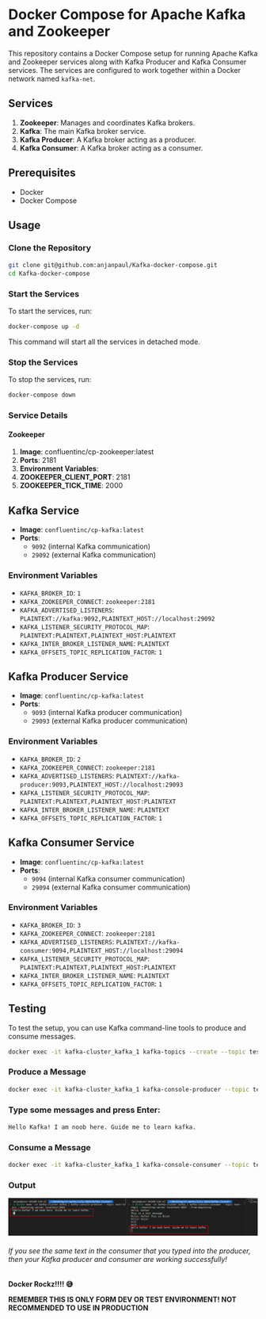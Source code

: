 # Docker Compose for Apache Kafka and Zookeeper

This repository contains a Docker Compose setup for running Apache Kafka and Zookeeper services along with Kafka Producer and Kafka Consumer services. The services are configured to work together within a Docker network named `kafka-net`.

## Services

1. **Zookeeper**: Manages and coordinates Kafka brokers.
2. **Kafka**: The main Kafka broker service.
3. **Kafka Producer**: A Kafka broker acting as a producer.
4. **Kafka Consumer**: A Kafka broker acting as a consumer.

## Prerequisites

- Docker
- Docker Compose

## Usage

### Clone the Repository

```sh
git clone git@github.com:anjanpaul/Kafka-docker-compose.git
cd Kafka-docker-compose
```

### Start the Services
To start the services, run:
```sh
docker-compose up -d
```
This command will start all the services in detached mode.

### Stop the Services
To stop the services, run:
```sh
docker-compose down
```

### Service Details
#### Zookeeper
1. **Image**: confluentinc/cp-zookeeper:latest
2. **Ports**: 2181
3. **Environment Variables**:
4. **ZOOKEEPER_CLIENT_PORT**: 2181
5. **ZOOKEEPER_TICK_TIME**: 2000


## Kafka Service

- **Image**: `confluentinc/cp-kafka:latest`
- **Ports**: 
  - `9092` (internal Kafka communication)
  - `29092` (external Kafka communication)

### Environment Variables

- `KAFKA_BROKER_ID`: `1`
- `KAFKA_ZOOKEEPER_CONNECT`: `zookeeper:2181`
- `KAFKA_ADVERTISED_LISTENERS`: `PLAINTEXT://kafka:9092,PLAINTEXT_HOST://localhost:29092`
- `KAFKA_LISTENER_SECURITY_PROTOCOL_MAP`: `PLAINTEXT:PLAINTEXT,PLAINTEXT_HOST:PLAINTEXT`
- `KAFKA_INTER_BROKER_LISTENER_NAME`: `PLAINTEXT`
- `KAFKA_OFFSETS_TOPIC_REPLICATION_FACTOR`: `1`

## Kafka Producer Service

- **Image**: `confluentinc/cp-kafka:latest`
- **Ports**:
  - `9093` (internal Kafka producer communication)
  - `29093` (external Kafka producer communication)

### Environment Variables

- `KAFKA_BROKER_ID`: `2`
- `KAFKA_ZOOKEEPER_CONNECT`: `zookeeper:2181`
- `KAFKA_ADVERTISED_LISTENERS`: `PLAINTEXT://kafka-producer:9093,PLAINTEXT_HOST://localhost:29093`
- `KAFKA_LISTENER_SECURITY_PROTOCOL_MAP`: `PLAINTEXT:PLAINTEXT,PLAINTEXT_HOST:PLAINTEXT`
- `KAFKA_INTER_BROKER_LISTENER_NAME`: `PLAINTEXT`
- `KAFKA_OFFSETS_TOPIC_REPLICATION_FACTOR`: `1`

## Kafka Consumer Service

- **Image**: `confluentinc/cp-kafka:latest`
- **Ports**:
  - `9094` (internal Kafka consumer communication)
  - `29094` (external Kafka consumer communication)

### Environment Variables

- `KAFKA_BROKER_ID`: `3`
- `KAFKA_ZOOKEEPER_CONNECT`: `zookeeper:2181`
- `KAFKA_ADVERTISED_LISTENERS`: `PLAINTEXT://kafka-consumer:9094,PLAINTEXT_HOST://localhost:29094`
- `KAFKA_LISTENER_SECURITY_PROTOCOL_MAP`: `PLAINTEXT:PLAINTEXT,PLAINTEXT_HOST:PLAINTEXT`
- `KAFKA_INTER_BROKER_LISTENER_NAME`: `PLAINTEXT`
- `KAFKA_OFFSETS_TOPIC_REPLICATION_FACTOR`: `1`

## Testing
To test the setup, you can use Kafka command-line tools to produce and consume messages.
```sh
docker exec -it kafka-cluster_kafka_1 kafka-topics --create --topic test-topic --bootstrap-server localhost:9092 --partitions 1 --replication-factor 1
```

### Produce a Message
```sh
docker exec -it kafka-cluster_kafka_1 kafka-console-producer --topic test-topic --bootstrap-server localhost:9092
```
### Type some messages and press Enter:
```sh
Hello Kafka! I am noob here. Guide me to learn kafka.
```
### Consume a Message
```sh
docker exec -it kafka-cluster_kafka_1 kafka-console-consumer --topic test-topic --bootstrap-server localhost:9092 --from-beginning
```
### Output
![alt text](testImage.png)

###### If you see the same text in the consumer that you typed into the producer, then your Kafka producer and consumer are working successfully!

**Docker Rockz!!!! 😅**

**REMEMBER THIS IS ONLY FORM DEV OR TEST ENVIRONMENT! NOT RECOMMENDED TO USE IN PRODUCTION**